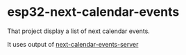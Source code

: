 # esp32-next-calendar-events

That project display a list of next calendar events.

It uses output of [next-calendar-events-server](https://github.com/paulgreg/next-calendar-events-server)

